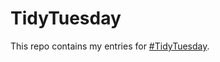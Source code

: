 # TidyTuesday
This repo contains my entries for [#TidyTuesday](https://github.com/rfordatascience/tidytuesday).